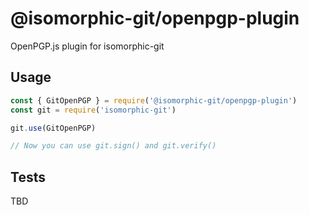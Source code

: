 # @isomorphic-git/openpgp-plugin

OpenPGP.js plugin for isomorphic-git

## Usage

```js
const { GitOpenPGP } = require('@isomorphic-git/openpgp-plugin')
const git = require('isomorphic-git')

git.use(GitOpenPGP)

// Now you can use git.sign() and git.verify()
```

## Tests

TBD